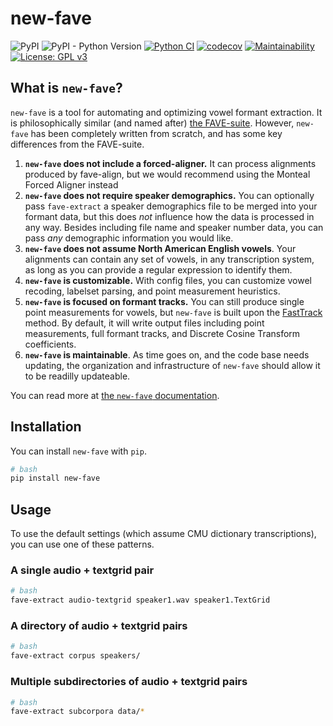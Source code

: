 # new-fave

![PyPI](https://img.shields.io/pypi/v/new-fave.png) ![PyPI - Python Version](https://img.shields.io/pypi/pyversions/fasttrackpy) [![Python CI](https://github.com/Forced-Alignment-and-Vowel-Extraction/new-fave/actions/workflows/test-and-run.yml/badge.svg)](https://github.com/Forced-Alignment-and-Vowel-Extraction/new-fave/actions/workflows/test-and-run.yml) [![codecov](https://codecov.io/gh/Forced-Alignment-and-Vowel-Extraction/new-fave/graph/badge.svg?token=8JRGOB9NMN)](https://codecov.io/gh/Forced-Alignment-and-Vowel-Extraction/new-fave) [![Maintainability](https://api.codeclimate.com/v1/badges/2f00920067765c0ad77f/maintainability)](https://codeclimate.com/github/Forced-Alignment-and-Vowel-Extraction/new-fave/maintainability) [![License: GPL v3](https://img.shields.io/badge/License-GPL%20v3-blue.svg)](https://www.gnu.org/licenses/gpl-3.0)

## What is `new-fave`?

`new-fave` is a tool for automating and optimizing vowel formant extraction. It is philosophically similar (and named after) [the FAVE-suite](https://github.com/JoFrhwld/FAVE). However, `new-fave` has been completely written from scratch, and has some key differences from the FAVE-suite.

1. **`new-fave` does not include a forced-aligner.**
    It can process alignments produced by fave-align, 
    but we would recommend using the Monteal Forced Aligner instead
2. **`new-fave` does not require speaker demographics.**
    You can optionally pass `fave-extract` a speaker
    demographics file to be merged into your formant data,
    but this does *not* influence how the data is processed
    in any way. Besides including file name and speaker
    number data, you can pass *any* demographic information
    you would like.
3. **`new-fave` does not assume North American English vowels**.
    Your alignments can contain any set of vowels, in
    any transcription system, as long as you can provide 
    a regular expression to identify them.
4. **`new-fave` is customizable.**
    With config files, you can customize vowel recoding,
    labelset parsing, and point measurement heuristics.
5. **`new-fave` is focused on formant tracks.**
    You can still produce single point measurements 
    for vowels, but `new-fave` is built upon 
    the [FastTrack](https://fasttrackiverse.github.io/fasttrackpy/) method. By default, it will write 
    output files including point measurements, full
    formant tracks, and Discrete Cosine Transform 
    coefficients.
6. **`new-fave` is maintainable**. As time goes on, and the 
    code base needs updating, the organization and 
    infrastructure of `new-fave` should allow it to be
    readilly updateable.

You can read more at [the `new-fave` documentation](https://forced-alignment-and-vowel-extraction.github.io/new-fave/).

## Installation

You can install `new-fave` with `pip`.

```bash
# bash
pip install new-fave
```

## Usage

To use the default settings (which assume CMU 
dictionary transcriptions), you can use one of these 
patterns.

### A single audio + textgrid pair

```bash
# bash
fave-extract audio-textgrid speaker1.wav speaker1.TextGrid
```

### A directory of audio + textgrid pairs

```bash
# bash
fave-extract corpus speakers/
```

### Multiple subdirectories of audio + textgrid pairs

```bash
# bash
fave-extract subcorpora data/*
```